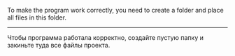 

To make the program work correctly, you need to create a folder and place all files in this folder.

-----

Чтобы программа работала корректно, создайте пустую папку и закиньте туда все файлы проекта.
